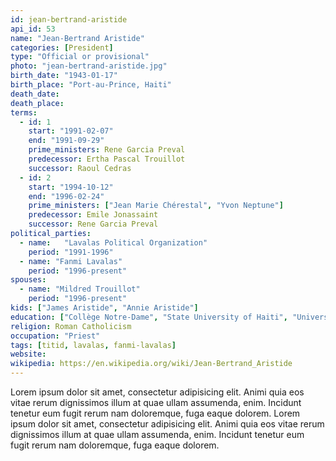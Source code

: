```yaml
---
id: jean-bertrand-aristide
api_id: 53
name: "Jean-Bertrand Aristide"
categories: [President]
type: "Official or provisional"
photo: "jean-bertrand-aristide.jpg"
birth_date: "1943-01-17"
birth_place: "Port-au-Prince, Haiti"
death_date:
death_place:
terms:
  - id: 1
    start: "1991-02-07"
    end: "1991-09-29"
    prime_ministers: Rene Garcia Preval
    predecessor: Ertha Pascal Trouillot
    successor: Raoul Cedras
  - id: 2
    start: "1994-10-12"
    end: "1996-02-24"
    prime_ministers: ["Jean Marie Chérestal", "Yvon Neptune"]
    predecessor: Emile Jonassaint
    successor: Rene Garcia Preval
political_parties:
  - name: 	"Lavalas Political Organization"
    period: "1991-1996"
  - name: "Fanmi Lavalas"
    period: "1996-present"
spouses:
  - name: "Mildred Trouillot"
    period: "1996-present"
kids: ["James Aristide", "Annie Aristide"]
education: ["Collège Notre-Dame", "State University of Haiti", "University of South Africa"]
religion: Roman Catholicism
occupation: "Priest"
tags: [titid, lavalas, fanmi-lavalas]
website:
wikipedia: https://en.wikipedia.org/wiki/Jean-Bertrand_Aristide
---
```

Lorem ipsum dolor sit amet, consectetur adipisicing elit. Animi quia eos vitae rerum dignissimos illum at quae ullam assumenda, enim. Incidunt tenetur eum fugit rerum nam doloremque, fuga eaque dolorem. Lorem ipsum dolor sit amet, consectetur adipisicing elit. Animi quia eos vitae rerum dignissimos illum at quae ullam assumenda, enim. Incidunt tenetur eum fugit rerum nam doloremque, fuga eaque dolorem.
